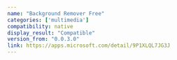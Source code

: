 ```yaml
---
name: "Background Remover Free"
categories: ['multimedia']
compatibility: native
display_result: "Compatible"
version_from: "0.0.3.0"
link: https://apps.microsoft.com/detail/9P1XLQL7JG3J
---
```

